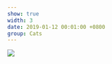 ```yaml
---
show: true
width: 3
date: 2019-01-12 00:01:00 +0800
group: Cats
---
```

<div>
    <img src="{{ 'assets/images/cat5.jpg' | relative_url }}" class="img-fluid rounded-xl" >
</div>

